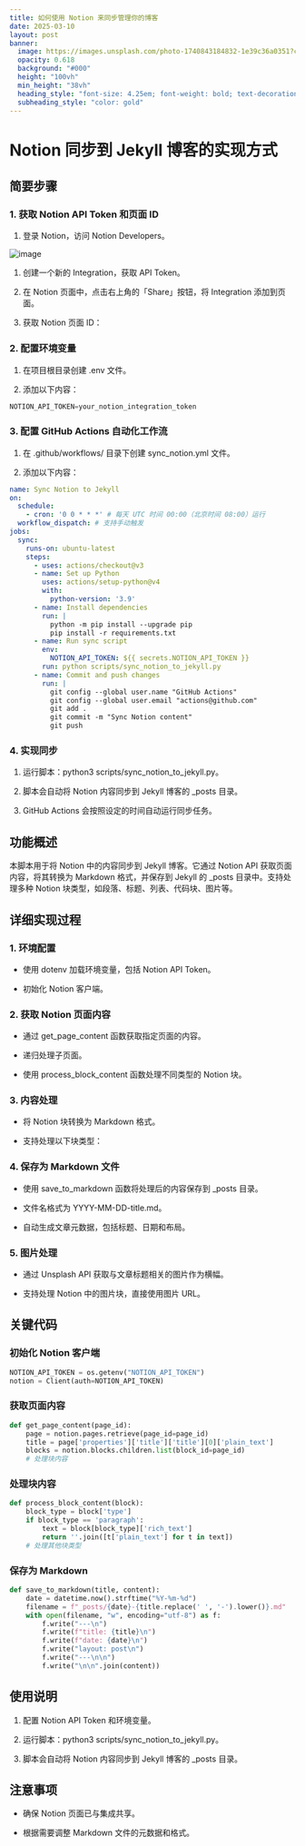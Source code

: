 ```yaml
---
title: 如何使用 Notion 来同步管理你的博客
date: 2025-03-10
layout: post
banner:
  image: https://images.unsplash.com/photo-1740843184832-1e39c36a0351?crop=entropy&cs=tinysrgb&fit=max&fm=jpg&ixid=M3w2OTIwMzJ8MHwxfHJhbmRvbXx8fHx8fHx8fDE3NDE2MTYzNjR8&ixlib=rb-4.0.3&q=80&w=1080
  opacity: 0.618
  background: "#000"
  height: "100vh"
  min_height: "38vh"
  heading_style: "font-size: 4.25em; font-weight: bold; text-decoration: underline"
  subheading_style: "color: gold"
---
```


# Notion 同步到 Jekyll 博客的实现方式

## 简要步骤

### 1. 获取 Notion API Token 和页面 ID

1. 登录 Notion，访问 Notion Developers。

![image](https://prod-files-secure.s3.us-west-2.amazonaws.com/a7a0cc5a-89b9-4cda-8686-1fba0ca52f40/d19c1afe-dea5-4312-9333-786b0ba83054/image.png?X-Amz-Algorithm=AWS4-HMAC-SHA256&X-Amz-Content-Sha256=UNSIGNED-PAYLOAD&X-Amz-Credential=ASIAZI2LB466QHABGA4L%2F20250310%2Fus-west-2%2Fs3%2Faws4_request&X-Amz-Date=20250310T141924Z&X-Amz-Expires=3600&X-Amz-Security-Token=IQoJb3JpZ2luX2VjEEUaCXVzLXdlc3QtMiJHMEUCIQDWw1tCpyox9ZTY8NT7dricMjCG1EI04%2BPZJkmxwabLFwIgOVn6yIF%2BEuP65O2OmZTESw5Zw9OGllZMKkwTAwATMIYqiAQIjv%2F%2F%2F%2F%2F%2F%2F%2F%2F%2FARAAGgw2Mzc0MjMxODM4MDUiDLrOz%2BH58N50JQGJ7SrcA44XTUo%2FN1JcvpHEXR%2FqBHBD34QI7fTfP6%2Ba6K3AFQfSPmt7344Lk1CZfdKHwz%2FSCQ5hcrUNVez1MUkTA%2Bk2tcWzbBEz8lRqWEgzvlriZXuhQN75cDQWoO9mXp5jJsLOcMdRzAcMejZtv5JuE5bp4hCp4JPBwZ0YfEjlpn6c6BEeVgB29Bmkz5vuH%2FwhLRZFrWmJ%2FJuW%2Fv4gwgZGkN0J5mKcHBz%2BQtwpwnBEkmToNKjZOUBLnOLP5oGSc9D9P7Vu724TL5OY8qfWzB1K4h32dSj5BUksGjvRYd2OY7Z02T4%2FNhmteijPQF14enhHQ6JWfX3Gjh8d8Z%2BZl6WXRUwRxL%2BItKhVgt09M0FE7eJxew5u8q9R63lyPKxUrFtwZXdUdC05pp5hxTLcZp3B3IX93y43IMl4aGRUcNfml%2FpdxH5J3hMPBdAWK2avp%2FYysJV3ZyfoX%2BLhCPDpbcAwge8tM%2F8ZVYo89pFrk1czb2TkPuMwGtwcGtJ3wpzzE6fT0pkRr1B87Uynppp%2Bzqs1JsxBkmJknfwB3wf77l%2BEMFf5sOQbV9g9jyjUFNuSg1ALuPJ8rPEqIxIhHrcYMvZMGiYP0HhJ7Apuob%2F7wMIfIScwU%2Bw8XwzKHNb9i6O9kfyWMObKu74GOqUBgEMTLJhBwPLQk7iA2xH2v33n9KlgQvAqkta%2BCHjctgLJChrEm8zvSEF5lt2AizH6d6aYy4PlCEV1tCxmd%2Fmlau0RpNBwcbBfJEMjgkfufqEfjUoG3dtpK8k%2F0FwZeBAozdzfH2moBX1C8O%2FseS8u6JZd%2B0gSXN68aUCuIfVyVot7VAa9R3xFISbR6WuoevGM%2FzPM%2FJuC0XoY%2BSBlLVYbxfh9jMe1&X-Amz-Signature=695d61ffac37d7afc31ef4c46a2ee8b1220c45488a41b48986474c68704278a3&X-Amz-SignedHeaders=host&x-id=GetObject)

1. 创建一个新的 Integration，获取 API Token。

1. 在 Notion 页面中，点击右上角的「Share」按钮，将 Integration 添加到页面。

1. 获取 Notion 页面 ID：


### 2. 配置环境变量

1. 在项目根目录创建 .env 文件。

1. 添加以下内容：

```javascript
NOTION_API_TOKEN=your_notion_integration_token
```

### 3. 配置 GitHub Actions 自动化工作流

1. 在 .github/workflows/ 目录下创建 sync_notion.yml 文件。

1. 添加以下内容：

```yaml
name: Sync Notion to Jekyll
on:
  schedule:
    - cron: '0 0 * * *' # 每天 UTC 时间 00:00（北京时间 08:00）运行
  workflow_dispatch: # 支持手动触发
jobs:
  sync:
    runs-on: ubuntu-latest
    steps:
      - uses: actions/checkout@v3
      - name: Set up Python
        uses: actions/setup-python@v4
        with:
          python-version: '3.9'
      - name: Install dependencies
        run: |
          python -m pip install --upgrade pip
          pip install -r requirements.txt
      - name: Run sync script
        env:
          NOTION_API_TOKEN: ${{ secrets.NOTION_API_TOKEN }}
        run: python scripts/sync_notion_to_jekyll.py
      - name: Commit and push changes
        run: |
          git config --global user.name "GitHub Actions"
          git config --global user.email "actions@github.com"
          git add .
          git commit -m "Sync Notion content"
          git push
```

### 4. 实现同步

1. 运行脚本：python3 scripts/sync_notion_to_jekyll.py。

1. 脚本会自动将 Notion 内容同步到 Jekyll 博客的 _posts 目录。

1. GitHub Actions 会按照设定的时间自动运行同步任务。

## 功能概述

本脚本用于将 Notion 中的内容同步到 Jekyll 博客。它通过 Notion API 获取页面内容，将其转换为 Markdown 格式，并保存到 Jekyll 的 _posts 目录中。支持处理多种 Notion 块类型，如段落、标题、列表、代码块、图片等。

## 详细实现过程

### 1. 环境配置

- 使用 dotenv 加载环境变量，包括 Notion API Token。

- 初始化 Notion 客户端。

### 2. 获取 Notion 页面内容

- 通过 get_page_content 函数获取指定页面的内容。

- 递归处理子页面。

- 使用 process_block_content 函数处理不同类型的 Notion 块。

### 3. 内容处理

- 将 Notion 块转换为 Markdown 格式。

- 支持处理以下块类型：


### 4. 保存为 Markdown 文件

- 使用 save_to_markdown 函数将处理后的内容保存到 _posts 目录。

- 文件名格式为 YYYY-MM-DD-title.md。

- 自动生成文章元数据，包括标题、日期和布局。

### 5. 图片处理

- 通过 Unsplash API 获取与文章标题相关的图片作为横幅。

- 支持处理 Notion 中的图片块，直接使用图片 URL。

## 关键代码

### 初始化 Notion 客户端

```python
NOTION_API_TOKEN = os.getenv("NOTION_API_TOKEN")
notion = Client(auth=NOTION_API_TOKEN)
```

### 获取页面内容

```python
def get_page_content(page_id):
    page = notion.pages.retrieve(page_id=page_id)
    title = page['properties']['title']['title'][0]['plain_text']
    blocks = notion.blocks.children.list(block_id=page_id)
    # 处理块内容
```

### 处理块内容

```python
def process_block_content(block):
    block_type = block['type']
    if block_type == 'paragraph':
        text = block[block_type]['rich_text']
        return ''.join([t['plain_text'] for t in text])
    # 处理其他块类型
```

### 保存为 Markdown

```python
def save_to_markdown(title, content):
    date = datetime.now().strftime("%Y-%m-%d")
    filename = f"_posts/{date}-{title.replace(' ', '-').lower()}.md"
    with open(filename, "w", encoding="utf-8") as f:
        f.write("---\n")
        f.write(f"title: {title}\n")
        f.write(f"date: {date}\n")
        f.write("layout: post\n")
        f.write("---\n\n")
        f.write("\n\n".join(content))
```

## 使用说明

1. 配置 Notion API Token 和环境变量。

1. 运行脚本：python3 scripts/sync_notion_to_jekyll.py。

1. 脚本会自动将 Notion 内容同步到 Jekyll 博客的 _posts 目录。

## 注意事项

- 确保 Notion 页面已与集成共享。

- 根据需要调整 Markdown 文件的元数据和格式。